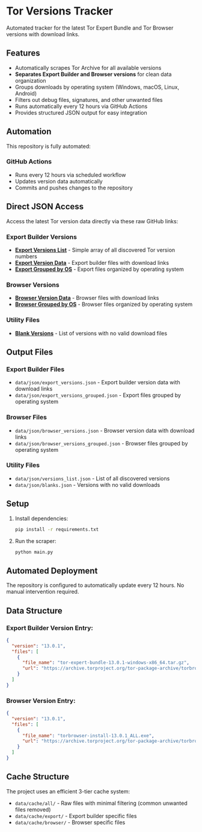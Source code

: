 # Tor Versions Tracker

Automated tracker for the latest Tor Expert Bundle and Tor Browser versions with download links.

## Features

- Automatically scrapes Tor Archive for all available versions
- **Separates Export Builder and Browser versions** for clean data organization
- Groups downloads by operating system (Windows, macOS, Linux, Android)
- Filters out debug files, signatures, and other unwanted files
- Runs automatically every 12 hours via GitHub Actions
- Provides structured JSON output for easy integration

## Automation

This repository is fully automated:

### GitHub Actions
- Runs every 12 hours via scheduled workflow
- Updates version data automatically
- Commits and pushes changes to the repository

## Direct JSON Access

Access the latest Tor version data directly via these raw GitHub links:

### Export Builder Versions
- **[Export Versions List](https://raw.githubusercontent.com/QudsLab/tor-versions/refs/heads/main/data/json/versions_list.json)** - Simple array of all discovered Tor version numbers
- **[Export Version Data](https://raw.githubusercontent.com/QudsLab/tor-versions/refs/heads/main/data/json/export_versions.json)** - Export builder files with download links
- **[Export Grouped by OS](https://raw.githubusercontent.com/QudsLab/tor-versions/refs/heads/main/data/json/export_versions_grouped.json)** - Export files organized by operating system

### Browser Versions
- **[Browser Version Data](https://raw.githubusercontent.com/QudsLab/tor-versions/refs/heads/main/data/json/browser_versions.json)** - Browser files with download links
- **[Browser Grouped by OS](https://raw.githubusercontent.com/QudsLab/tor-versions/refs/heads/main/data/json/browser_versions_grouped.json)** - Browser files organized by operating system

### Utility Files
- **[Blank Versions](https://raw.githubusercontent.com/QudsLab/tor-versions/refs/heads/main/data/json/blanks.json)** - List of versions with no valid download files

## Output Files

### Export Builder Files
- `data/json/export_versions.json` - Export builder version data with download links
- `data/json/export_versions_grouped.json` - Export files grouped by operating system

### Browser Files  
- `data/json/browser_versions.json` - Browser version data with download links
- `data/json/browser_versions_grouped.json` - Browser files grouped by operating system

### Utility Files
- `data/json/versions_list.json` - List of all discovered versions
- `data/json/blanks.json` - Versions with no valid downloads

## Setup

1. Install dependencies:
   ```bash
   pip install -r requirements.txt
   ```

2. Run the scraper:
   ```bash
   python main.py
   ```

## Automated Deployment

The repository is configured to automatically update every 12 hours. No manual intervention required.

## Data Structure

### Export Builder Version Entry:
```json
{
  "version": "13.0.1",
  "files": [
    {
      "file_name": "tor-expert-bundle-13.0.1-windows-x86_64.tar.gz",
      "url": "https://archive.torproject.org/tor-package-archive/torbrowser/13.0.1/tor-expert-bundle-13.0.1-windows-x86_64.tar.gz"
    }
  ]
}
```

### Browser Version Entry:
```json
{
  "version": "13.0.1", 
  "files": [
    {
      "file_name": "torbrowser-install-13.0.1_ALL.exe",
      "url": "https://archive.torproject.org/tor-package-archive/torbrowser/13.0.1/torbrowser-install-13.0.1_ALL.exe"
    }
  ]
}
```

## Cache Structure

The project uses an efficient 3-tier cache system:

- `data/cache/all/` - Raw files with minimal filtering (common unwanted files removed)
- `data/cache/export/` - Export builder specific files  
- `data/cache/browser/` - Browser specific files